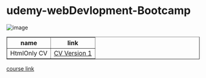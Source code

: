 # udemy-webDevlopment-Bootcamp
![image](https://user-images.githubusercontent.com/70573212/172046607-e32583d9-b811-4ea7-98af-9a3a8e4cfc53.png)

   <table border=".5px" cellspacing="26">
        <thead>
            <th>name</th>
            <th>link</th>
        </thead>
        <tbody>
            <tr>
                <td>HtmlOnly CV</td>
                <td><a href="https://pushpak-256.github.io/Udemy-htmlOnlyCV/">CV Version 1</a></td>
            </tr>
        </tbody>
    </table>

<p>
  <a href="https://www.udemy.com/course/the-complete-web-development-bootcamp/?utm_source=adwords&utm_medium=udemyads&utm_campaign=LongTail_la.EN_cc.INDIA&utm_content=deal4584&utm_term=_._ag_77882236463_._ad_533093955810_._kw__._de_c_._dm__._pl__._ti_dsa-1007766171312_._li_9303796_._pd__._&matchtype=&gclid=Cj0KCQjwqPGUBhDwARIsANNwjV68yh3h52IyWcz7K9pAKD_KC0otThXLYnb9YpSPQo0cWHjqkR51jB8aAhPnEALw_wcB">course link</>
 </p>
